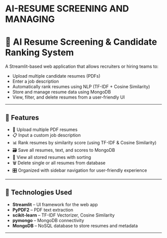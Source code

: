 # AI-RESUME SCREENING AND MANAGING

# 🤖 AI Resume Screening & Candidate Ranking System

A Streamlit-based web application that allows recruiters or hiring teams to:
- Upload multiple candidate resumes (PDFs)
- Enter a job description
- Automatically rank resumes using NLP (TF-IDF + Cosine Similarity)
- Store and manage resume data using MongoDB
- View, filter, and delete resumes from a user-friendly UI

---

## 🚀 Features

- 📄 Upload multiple PDF resumes
- 📋 Input a custom job description
- 📊 Rank resumes by similarity score (using TF-IDF & Cosine Similarity)
- 🗃️ Save all resumes, text, and scores to MongoDB
- 📂 View all stored resumes with sorting
- 🗑️ Delete single or all resumes from database
- 🎛️ Organized with sidebar navigation for user-friendly experience

---

## 🧰 Technologies Used

- **Streamlit** – UI framework for the web app
- **PyPDF2** – PDF text extraction
- **scikit-learn** – TF-IDF Vectorizer, Cosine Similarity
- **pymongo** – MongoDB connectivity
- **MongoDB** – NoSQL database to store resumes and metadata

---


